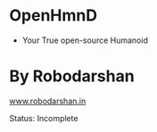# OpenHmnD
- Your True open-source Humanoid


# By Robodarshan
www.robodarshan.in

Status: Incomplete
